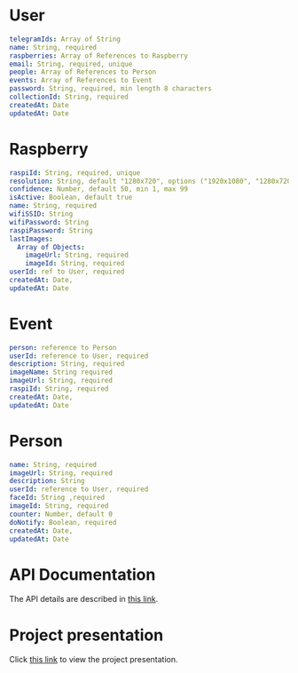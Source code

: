 # User

```yaml
telegramIds: Array of String
name: String, required
raspberries: Array of References to Raspberry
email: String, required, unique
people: Array of References to Person
events: Array of References to Event
password: String, required, min length 8 characters
collectionId: String, required
createdAt: Date
updatedAt: Date
```

# Raspberry

```yaml
raspiId: String, required, unique
resolution: String, default "1280x720", options ("1920x1080", "1280x720", "640x480")
confidence: Number, default 50, min 1, max 99
isActive: Boolean, default true
name: String, required
wifiSSID: String
wifiPassword: String
raspiPassword: String
lastImages:
  Array of Objects:
    imageUrl: String, required
    imageId: String, required
userId: ref to User, required
createdAt: Date,
updatedAt: Date
```

# Event

```yaml
person: reference to Person
userId: reference to User, required
description: String, required
imageName: String required
imageUrl: String, required
raspiId: String, required
createdAt: Date,
updatedAt: Date
```

# Person

```yaml
name: String, required
imageUrl: String, required
description: String
userId: reference to User, required
faceId: String ,required
imageId: String, required
counter: Number, default 0
doNotify: Boolean, required
createdAt: Date,
updatedAt: Date
```

# API Documentation

The API details are described in [this link](https://web.postman.co/collections/8053108-ba6bd55d-d16d-4951-bc94-9211ddc38cb6?version=latest&workspace=13e0db06-c512-455f-88e3-65a367cd909e).

# Project presentation

Click [this link](https://drive.google.com/open?id=13OOhCa-MJAkcGi3AeWAmfjFU1vEm2DTlZSez3QXFmuk) to view the project presentation.